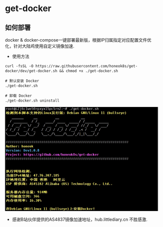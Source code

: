 # get-docker

## 如何部署
docker & docker-compose一键部署最新版，根据IP归属指定对应配置文件优化，针对大陆鸡使用自定义镜像加速.

- 使用方法
```shell
curl -fsSL -O https://raw.githubusercontent.com/honeok8s/get-docker/dev/get-docker.sh && chmod +x ./get-docker.sh

# 默认安装 Docker
./get-docker.sh

# 卸载 Docker
./get-docker.sh uninstall
```
![getdocker](img/new_dev_1.0.8.png)

- 感谢B站伙伴提供的AS4837镜像加速地址，hub.littlediary.cn 不胜感激.
